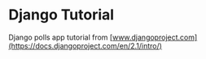 # Django Tutorial

Django polls app tutorial from [www.djangoproject.com](https://docs.djangoproject.com/en/2.1/intro/)